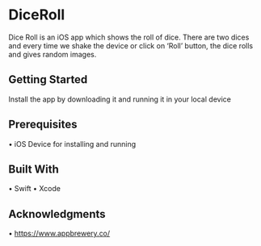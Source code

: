 # DiceRoll

Dice Roll is an iOS app which shows the roll of dice. There are two dices and every time we shake the device or click on ‘Roll’ button, the dice rolls and gives random images. 

## Getting Started

Install the app by downloading it and running it in your local device

## Prerequisites
•	iOS Device for installing and running


## Built With

•	Swift
•	Xcode

## Acknowledgments

•	https://www.appbrewery.co/
